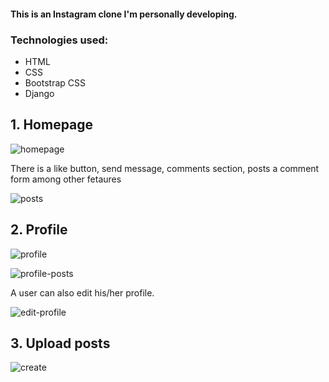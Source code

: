 #### This is an Instagram clone I'm personally developing.

### Technologies used:
  - HTML
  - CSS
  - Bootstrap CSS
  - Django

## 1. Homepage

![homepage](https://user-images.githubusercontent.com/78599959/202015748-ab34997c-a575-4d95-8587-4cf71b3c6d78.png)

There is a like button, send message, comments section, posts a comment form among other fetaures

![posts](https://user-images.githubusercontent.com/78599959/202016250-d3ad98cd-3d7d-4e55-aad0-55df634fc21d.png)


## 2. Profile

![profile](https://user-images.githubusercontent.com/78599959/202015820-6198923e-12c5-41f8-85d3-1752945ac05a.png)

![profile-posts](https://user-images.githubusercontent.com/78599959/202015985-3506d082-1692-4796-84a0-3e3325afd2cf.png)

A user can also edit his/her profile.

![edit-profile](https://user-images.githubusercontent.com/78599959/202016383-4cafdd4f-dd4f-45ae-baef-e9dcc4f6611a.png)

## 3. Upload posts

![create](https://user-images.githubusercontent.com/78599959/202016056-34f97d24-3ef4-4ed1-809d-e944d8acdf43.png)

